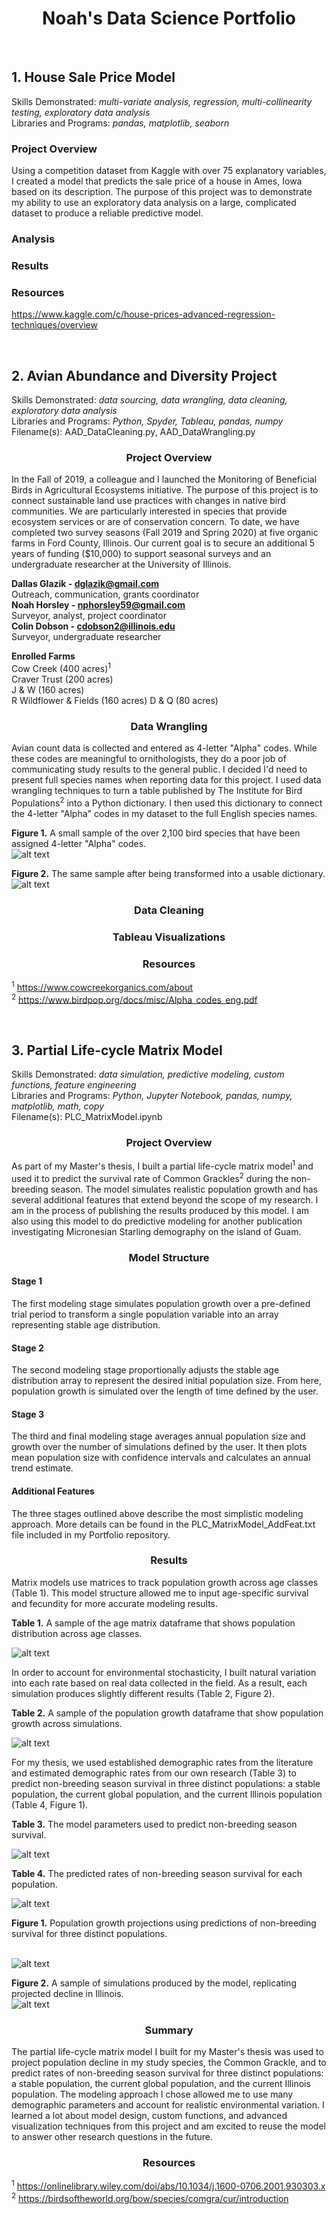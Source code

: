 # <div align="center">Noah's Data Science Portfolio</div>

<br>

## 1. House Sale Price Model
Skills Demonstrated: *multi-variate analysis, regression, multi-collinearity testing, exploratory data analysis*<br />
Libraries and Programs: *pandas, matplotlib, seaborn*

### Project Overview
Using a competition dataset from Kaggle with over 75 explanatory variables, I created a model that predicts the sale price of a house in Ames, Iowa based on its description. The purpose of this project was to demonstrate my ability to use an exploratory data analysis on a large, complicated dataset to produce a reliable predictive model.

### Analysis

### Results

### Resources
https://www.kaggle.com/c/house-prices-advanced-regression-techniques/overview

<br>

## 2. Avian Abundance and Diversity Project
Skills Demonstrated: *data sourcing, data wrangling, data cleaning, exploratory data analysis*<br />
Libraries and Programs: *Python, Spyder, Tableau, pandas, numpy*<br />
Filename(s): AAD_DataCleaning.py, AAD_DataWrangling.py

### <div align="center">Project Overview</div>
In the Fall of 2019, a colleague and I launched the Monitoring of Beneficial Birds in Agricultural Ecosystems initiative. The purpose of this project is to connect sustainable land use practices with changes in native bird communities. We are particularly interested in species that provide ecosystem services or are of conservation concern. To date, we have completed two survey seasons (Fall 2019 and Spring 2020) at five organic farms in Ford County, Illinois. Our current goal is to secure an additional 5 years of funding ($10,000) to support seasonal surveys and an undergraduate researcher at the University of Illinois.

**Dallas Glazik - dglazik@gmail.com**<br />
Outreach, communication, grants coordinator<br />
**Noah Horsley - nphorsley59@gmail.com**<br />
Surveyor, analyst, project coordinator<br />
**Colin Dobson - cdobson2@illinois.edu**<br />
Surveyor, undergraduate researcher<br />

**Enrolled Farms**<br />
Cow Creek (400 acres)<sup>1</sup><br />
Craver Trust (200 acres)<br />
J & W (160 acres)<br />
R Wildflower & Fields (160 acres)
D & Q (80 acres)<br />

### <div align="center">Data Wrangling</div>

Avian count data is collected and entered as 4-letter "Alpha" codes. While these codes are meaningful to ornithologists, they do a poor job of communicating study results to the general public. I decided I'd need to present full species names when reporting data for this project. I used data wrangling techniques to turn a table published by The Institute for Bird Populations<sup>2</sup> into a Python dictionary. I then used this dictionary to connect the 4-letter "Alpha" codes in my dataset to the full English species names.<br />

**Figure 1.** A small sample of the over 2,100 bird species that have been assigned 4-letter "Alpha" codes.<br />
![alt text](https://github.com/nphorsley59/Portfolio/blob/master/AAD_Figures/Bird_Codes_Table1.png "Alpha Codes to English Names Table")<br />

**Figure 2.** The same sample after being transformed into a usable dictionary.<br />
![alt text](https://github.com/nphorsley59/Portfolio/blob/master/AAD_Figures/Bird_Codes_Table2.png "Alpha Codes to English Names Dictionary")<br />

### <div align="center">Data Cleaning</div>

### <div align="center">Tableau Visualizations</div>

### <div align="center">Resources</div>
<sup>1</sup> https://www.cowcreekorganics.com/about<br />
<sup>2</sup> https://www.birdpop.org/docs/misc/Alpha_codes_eng.pdf<br />


<br>

## 3. Partial Life-cycle Matrix Model
Skills Demonstrated: *data simulation, predictive modeling, custom functions, feature engineering*<br />
Libraries and Programs: *Python, Jupyter Notebook, pandas, numpy, matplotlib, math, copy*<br />
Filename(s): PLC_MatrixModel.ipynb

### <div align="center">Project Overview</div>
As part of my Master's thesis, I built a partial life-cycle matrix model<sup>1</sup> and used it to predict the survival rate of Common Grackles<sup>2</sup> during the non-breeding season. The model simulates realistic population growth and has several additional features that extend beyond the scope of my research. I am in the process of publishing the results produced by this model. I am also using this model to do predictive modeling for another publication investigating Micronesian Starling demography on the island of Guam.

### <div align="center">Model Structure</div>

#### Stage 1
The first modeling stage simulates population growth over a pre-defined trial period to transform a single population variable into an array representing stable age distribution. 

#### Stage 2
The second modeling stage proportionally adjusts the stable age distribution array to represent the desired initial population size. From here, population growth is simulated over the length of time defined by the user.

#### Stage 3
The third and final modeling stage averages annual population size and growth over the number of simulations defined by the user. It then plots mean population size with confidence intervals and calculates an annual trend estimate.

#### Additional Features
The three stages outlined above describe the most simplistic modeling approach. More details can be found in the PLC_MatrixModel_AddFeat.txt file included in my Portfolio repository.

### <div align="center">Results</div>

Matrix models use matrices to track population growth across age classes (Table 1). This model structure allowed me to input age-specific survival and fecundity for more accurate modeling results. 

**Table 1.** A sample of the age matrix dataframe that shows population distribution across age classes.<br />

![alt text](https://github.com/nphorsley59/Portfolio/blob/master/PLC_MatrixModel_Figures/Pop_Matrix_Table1.png "Age Matrix")<br />

In order to account for environmental stochasticity, I built natural variation into each rate based on real data collected in the field. As a result, each simulation produces slightly different results (Table 2, Figure 2). 

**Table 2.** A sample of the population growth dataframe that show population growth across simulations.<br />

![alt text](https://github.com/nphorsley59/Portfolio/blob/master/PLC_MatrixModel_Figures/Pop_Growth_Table1.png "Population Growth")<br />

For my thesis, we used established demographic rates from the literature and estimated demographic rates from our own research (Table 3) to predict non-breeding season survival in three distinct populations: a stable population, the current global population, and the current Illinois population (Table 4, Figure 1). 

**Table 3.** The model parameters used to predict non-breeding season survival.<br />

![alt text](https://github.com/nphorsley59/Portfolio/blob/master/PLC_MatrixModel_Figures/Model_Parameters_Table1.png "Model Parameters")<br />

**Table 4.** The predicted rates of non-breeding season survival for each population.<br />

![alt text](https://github.com/nphorsley59/Portfolio/blob/master/PLC_MatrixModel_Figures/NBS_Survival_Predictions_Table1.png "Model Predictions")<br />

**Figure 1.** Population growth projections using predictions of non-breeding survival for three distinct populations.<br />
&nbsp;  

![alt text](https://github.com/nphorsley59/Portfolio/blob/master/PLC_MatrixModel_Figures/Proj_Pop_Growth_Figure1.png "Predicted Population Growth")<br />

**Figure 2.** A sample of simulations produced by the model, replicating projected decline in Illinois.<br />
![alt text](https://github.com/nphorsley59/Portfolio/blob/master/PLC_MatrixModel_Figures/livesim_plot_24sims.gif "Simulation Animation")
### <div align="center">Summary</div>

The partial life-cycle matrix model I built for my Master's thesis was used to project population decline in my study species, the Common Grackle, and to predict rates of non-breeding season survival for three distinct populations: a stable population, the current global population, and the current Illinois population. The modeling approach I chose allowed me to use many demographic parameters and account for realistic environmental variation. I learned a lot about model design, custom functions, and advanced visualization techniques from this project and am excited to reuse the model to answer other research questions in the future.

### <div align="center">Resources</div>
<sup>1</sup> https://onlinelibrary.wiley.com/doi/abs/10.1034/j.1600-0706.2001.930303.x<br />
<sup>2</sup> https://birdsoftheworld.org/bow/species/comgra/cur/introduction<br />
